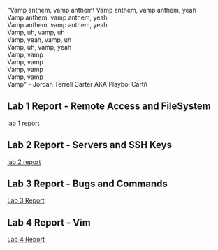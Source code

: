 "Vamp anthem, vamp anthem\ 
Vamp anthem, vamp anthem, yeah\
Vamp anthem, vamp anthem, yeah\
Vamp anthem, vamp anthem, yeah\
Vamp, uh, vamp, uh\
Vamp, yeah, vamp, uh\
Vamp, uh, vamp, yeah\
Vamp, vamp\
Vamp, vamp\
Vamp, vamp\
Vamp, vamp\
Vamp" - Jordan Terrell Carter AKA Playboi Carti\
## Lab 1 Report - Remote Access and FileSystem
[lab 1 report](guaguagua.md)
## Lab 2 Report - Servers and SSH Keys
[lab 2 report](labReport2.md)
## Lab 3 Report - Bugs and Commands
[Lab 3 Report](lab3.md)
## Lab 4 Report - Vim
[Lab 4 Report](lab4.md)
